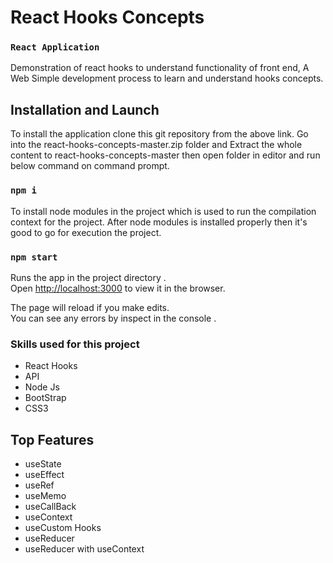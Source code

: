 # React Hooks Concepts

### `React Application`

Demonstration of react hooks to understand functionality of front end, A Web Simple development process to learn and understand hooks concepts.

## Installation and Launch

To install the application clone this git repository from the above link.
Go into the react-hooks-concepts-master.zip folder and Extract the whole content to react-hooks-concepts-master then open folder in editor and run below command on command prompt.

### `npm i`

To install node modules in the project which is used to run the compilation context for the project. After node modules is installed properly then it's good to go for execution the project.

### `npm start`

Runs the app in the project directory .<br />
Open [http://localhost:3000](http://localhost:3000) to view it in the browser.

The page will reload if you make edits.<br />
You can see any errors by inspect in the console .

### Skills used for this project

* React Hooks
* API
* Node Js
* BootStrap
* CSS3


## Top Features

* useState
* useEffect
* useRef
* useMemo
* useCallBack
* useContext
* useCustom Hooks
* useReducer
* useReducer with useContext
 
